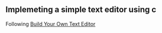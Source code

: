 ## Implemeting a simple text editor using c
Following [Build Your Own Text Editor](https://viewsourcecode.org/snaptoken/kilo/index.html)
